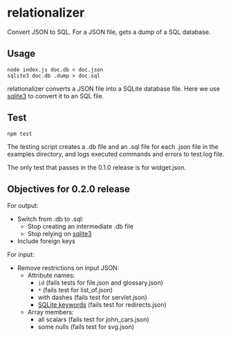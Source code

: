 # relationalizer
Convert JSON to SQL. For a JSON file, gets a dump of a SQL database.

## Usage
    node index.js doc.db < doc.json
    sqlite3 doc.db .dump > doc.sql

relationalizer converts a JSON file into a SQLite database file. Here we use [sqlite3](https://sqlite.org/cli.html) to convert it to an SQL file.

## Test
    npm test

The testing script creates a .db file and an .sql file for each .json file in the examples directory, and logs executed commands and errors to test.log file.

The only test that passes in the 0.1.0 release is for widget.json.

## Objectives for 0.2.0 release

For output:

- Switch from .db to .sql:
  - Stop creating an intermediate .db file
  - Stop relying on [sqlite3](https://sqlite.org/cli.html)
- Include foreign keys

For input:

- Remove restrictions on input JSON:
  - Attribute names:
    - `id` (fails tests for file.json and glossary.json)
    - `*` (fails test for list_of.json)
    - with dashes (fails test for servlet.json)
    - [SQLite keywords](https://sqlite.org/lang_keywords.html) (fails test for redirects.json)
  - Array members:
    - all scalars (fails test for john_cars.json)
    - some nulls (fails test for svg.json)

